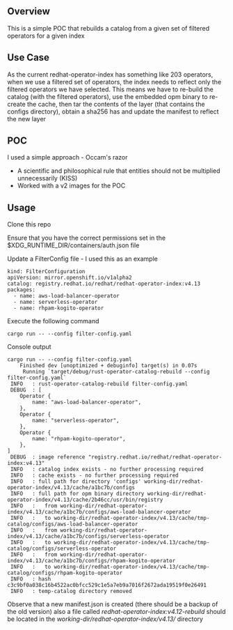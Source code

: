 ## Overview

This is a simple POC that rebuilds a catalog from a given set of filtered operators for a given index

## Use Case

As the current redhat-operator-index has something like 203 operators, when we use a filtered set of operators, the index needs to reflect
only the filtered operators we have selected. This means we have to re-build the catalog (with the filtered operators), use the embedded opm 
binary to re-create the cache, then tar the contents of the layer (that contains the configs directory), obtain a sha256 has and update the 
manifest to reflect the new layer


## POC 

I used a simple approach - Occam's razor

- A scientific and philosophical rule that entities should not be multiplied unnecessarily (KISS)
- Worked with a v2 images for the POC


## Usage

Clone this repo

Ensure that you have the correct permissions set in the $XDG_RUNTIME_DIR/containers/auth.json file

Update a FilterConfig file - I used this as an example

```
kind: FilterConfiguration
apiVersion: mirror.openshift.io/v1alpha2
catalog: registry.redhat.io/redhat/redhat-operator-index:v4.13
packages:
  - name: aws-load-balancer-operator
  - name: serverless-operator
  - name: rhpam-kogito-operator
```

Execute the following command

```
cargo run -- --config filter-config.yaml
```

Console output  

```
cargo run -- --config filter-config.yaml 
    Finished dev [unoptimized + debuginfo] target(s) in 0.07s
     Running `target/debug/rust-operator-catalog-rebuild --config filter-config.yaml`
 INFO   : rust-operator-catalog-rebuild filter-config.yaml 
 DEBUG  : [
    Operator {
        name: "aws-load-balancer-operator",
    },
    Operator {
        name: "serverless-operator",
    },
    Operator {
        name: "rhpam-kogito-operator",
    },
]
 DEBUG  : image reference "registry.redhat.io/redhat/redhat-operator-index:v4.13"
 INFO   : catalog index exists - no further processing required
 INFO   : cache exists - no further processing required
 INFO   : full path for directory 'configs' working-dir/redhat-operator-index/v4.13/cache/a1bc7b/configs 
 INFO   : full path for opm binary directory working-dir/redhat-operator-index/v4.13/cache/2b46cc/usr/bin/registry 
 INFO   :   from working-dir/redhat-operator-index/v4.13/cache/a1bc7b/configs/aws-load-balancer-operator 
 INFO   :   to working-dir/redhat-operator-index/v4.13/cache/tmp-catalog/configs/aws-load-balancer-operator 
 INFO   :   from working-dir/redhat-operator-index/v4.13/cache/a1bc7b/configs/serverless-operator 
 INFO   :   to working-dir/redhat-operator-index/v4.13/cache/tmp-catalog/configs/serverless-operator 
 INFO   :   from working-dir/redhat-operator-index/v4.13/cache/a1bc7b/configs/rhpam-kogito-operator 
 INFO   :   to working-dir/redhat-operator-index/v4.13/cache/tmp-catalog/configs/rhpam-kogito-operator 
 INFO   : hash c3c9bf0a038c16b4522ac0bfcc529c1e5a7eb9a7016f2672ada19519f0e26491 
 INFO   : temp-catalog directory removed 
```

Observe that a new manifest.json is created (there should be a backup of the old version)
also a file called *redhat-operator-index:v4.12-rebuild* should be located in the 
*working-dir/redhat-operator-index/v4.13/* directory


